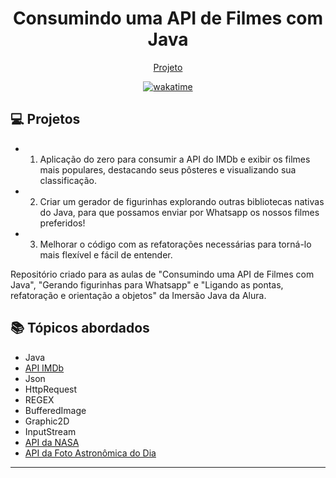 <h1 align="center">
  Consumindo uma API de Filmes com Java
</h1>

<p align="center">
  <a href="#-projeto">Projeto</a>
</p>

<p align="center">
<a href="https://wakatime.com/badge/user/68660678-6b86-4b78-98df-f5f41a37e1bc/project/91534b67-590e-4a4d-b17f-3bcd3f94ffbd"><img src="https://wakatime.com/badge/user/68660678-6b86-4b78-98df-f5f41a37e1bc/project/91534b67-590e-4a4d-b17f-3bcd3f94ffbd.svg" alt="wakatime"></a>
</p>

## 💻 Projetos

- 1. Aplicação do zero para consumir a API do IMDb e exibir os filmes mais populares, destacando seus pôsteres e visualizando sua classificação.

- 2. Criar um gerador de figurinhas explorando outras bibliotecas nativas do Java, para que possamos enviar por Whatsapp os nossos filmes preferidos!

- 3. Melhorar o código com as refatorações necessárias para torná-lo mais flexível e fácil de entender.

Repositório criado para as aulas de "Consumindo uma API de Filmes com Java", "Gerando figurinhas para Whatsapp" e "Ligando as pontas, refatoração e orientação a objetos" da Imersão Java da Alura.

## 📚 Tópicos abordados

- Java
- [API IMDb](https://imdb-api.com/)
- Json
- HttpRequest
- REGEX
- BufferedImage
- Graphic2D
- InputStream
- [API da NASA](https://api.nasa.gov/)
- [API da Foto Astronômica do Dia](https://api.nasa.gov/planetary/apod?api_key=DEMO_KEY)

---
